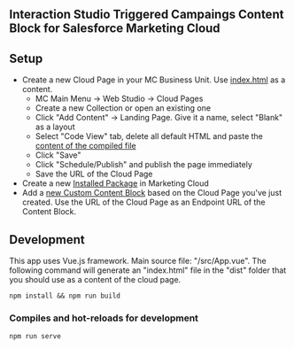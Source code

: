 ## Interaction Studio Triggered Campaings Content Block for Salesforce Marketing Cloud

## Setup
- Create a new Cloud Page in your MC Business Unit. Use [index.html](dist/index.html) as a content. 
  - MC Main Menu -> Web Studio -> Cloud Pages
  - Create a new Collection or open an existing one
  - Click "Add Content" -> Landing Page. Give it a name, select "Blank" as a layout
  - Select "Code View" tab, delete all default HTML and paste the [content of the compiled file](https://raw.githubusercontent.com/Bizcuit/bizcuit-sfmc-tricbis/master/dist/index.html)
  - Click "Save"
  - Click "Schedule/Publish" and publish the page immediately
  - Save the URL of the Cloud Page
- Create a new [Installed Package](https://developer.salesforce.com/docs/marketing/marketing-cloud/guide/install-packages.html) in Marketing Cloud
- Add a [new Custom Content Block](https://developer.salesforce.com/docs/marketing/marketing-cloud/guide/create-content-block.html) based on the Cloud Page you've just created. Use the URL of the Cloud Page as an Endpoint URL of the Content Block.


## Development
This app uses Vue.js framework. Main source file: "/src/App.vue". The following command will generate an "index.html" file in the "dist" folder that you should use as a content of the cloud page.
```
npm install && npm run build
```

### Compiles and hot-reloads for development
```
npm run serve
```
